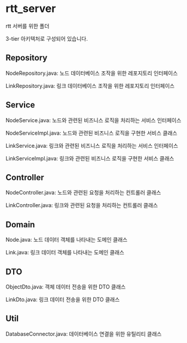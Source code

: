 # rtt_server
rtt 서버를 위한 폴더

3-tier 아키텍처로 구성되어 있습니다.

## Repository
NodeRepository.java: 노드 데이터베이스 조작을 위한 레포지토리 인터페이스

LinkRepository.java: 링크 데이터베이스 조작을 위한 레포지토리 인터페이스

## Service
NodeService.java: 노드와 관련된 비즈니스 로직을 처리하는 서비스 인터페이스

NodeServiceImpl.java: 노드와 관련된 비즈니스 로직을 구현한 서비스 클래스

LinkService.java: 링크와 관련된 비즈니스 로직을 처리하는 서비스 인터페이스

LinkServiceImpl.java: 링크와 관련된 비즈니스 로직을 구현한 서비스 클래스

## Controller
NodeController.java: 노드와 관련된 요청을 처리하는 컨트롤러 클래스

LinkController.java: 링크와 관련된 요청을 처리하는 컨트롤러 클래스

## Domain
Node.java: 노드 데이터 객체를 나타내는 도메인 클래스

Link.java: 링크 데이터 객체를 나타내는 도메인 클래스

## DTO
ObjectDto.java: 객체 데이터 전송을 위한 DTO 클래스

LinkDto.java: 링크 데이터 전송을 위한 DTO 클래스

## Util
DatabaseConnector.java: 데이터베이스 연결을 위한 유틸리티 클래스
